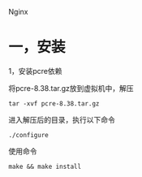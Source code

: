 Nginx

# 一，安装

1，安装pcre依赖

将pcre-8.38.tar.gz放到虚拟机中，解压

```
tar -xvf pcre-8.38.tar.gz
```

进入解压后的目录，执行以下命令

```
./configure
```

使用命令

```
make && make install
```

